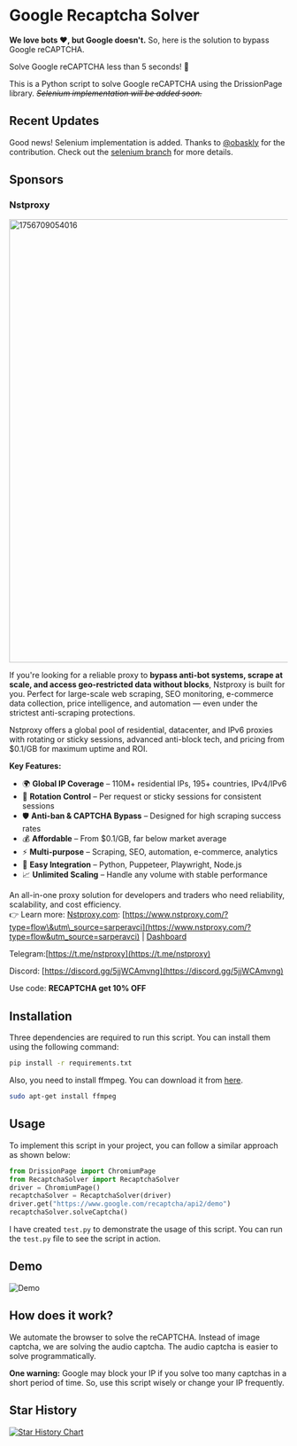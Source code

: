 # Google Recaptcha Solver

**We love bots ❤️, but Google doesn't.** So, here is the solution to bypass Google reCAPTCHA.

Solve Google reCAPTCHA less than 5 seconds! 🚀

This is a Python script to solve Google reCAPTCHA using the DrissionPage library. *~~Selenium implementation will be added soon.~~*

## Recent Updates

Good news! Selenium implementation is added. Thanks to [@obaskly](https://github.com/obaskly) for the contribution. Check out the [selenium branch](https://github.com/sarperavci/GoogleRecaptchaBypass/tree/selenium) for more details.

## Sponsors

### Nstproxy

[<img width="1280" height="800" alt="1756709054016" src="https://github.com/user-attachments/assets/9242659a-0314-4dc7-862f-5fa2c9a3fc80"/>](https://www.nstproxy.com/?type=flow&utm_source=sarperavci)

If you're looking for a reliable proxy to **bypass anti-bot systems, scrape at scale, and access geo-restricted data without blocks**, Nstproxy is built for you. Perfect for large-scale web scraping, SEO monitoring, e-commerce data collection, price intelligence, and automation — even under the strictest anti-scraping protections.

Nstproxy offers a global pool of residential, datacenter, and IPv6 proxies with rotating or sticky sessions, advanced anti-block tech, and pricing from $0.1/GB for maximum uptime and ROI.

**Key Features:**

* 🌍 **Global IP Coverage** – 110M+ residential IPs, 195+ countries, IPv4/IPv6  
* 🔄 **Rotation Control** – Per request or sticky sessions for consistent sessions  
* 🛡 **Anti-ban & CAPTCHA Bypass** – Designed for high scraping success rates  
* 💰 **Affordable** – From $0.1/GB, far below market average  
* ⚡ **Multi-purpose** – Scraping, SEO, automation, e-commerce, analytics  
* 🔌 **Easy Integration** – Python, Puppeteer, Playwright, Node.js
* 📈 **Unlimited Scaling** – Handle any volume with stable performance

An all-in-one proxy solution for developers and traders who need reliability, scalability, and cost efficiency.  
 👉 Learn more: [Nstproxy.com](https://www.nstproxy.com/?type=flow&utm_source=sarperavci): [https://www.nstproxy.com/?type=flow\&utm\_source=sarperavci](https://www.nstproxy.com/?type=flow&utm_source=sarperavci)  | [Dashboard](https://app.nstproxy.com/?utm_source=sarperavci)    

Telegram:[https://t.me/nstproxy](https://t.me/nstproxy)

Discord: [https://discord.gg/5jjWCAmvng](https://discord.gg/5jjWCAmvng)   

Use code: **RECAPTCHA get 10% OFF**

## Installation
Three dependencies are required to run this script. You can install them using the following command:
```bash
pip install -r requirements.txt
```

Also, you need to install ffmpeg. You can download it from [here](https://ffmpeg.org/download.html).

```bash
sudo apt-get install ffmpeg
```

## Usage

To implement this script in your project, you can follow a similar approach as shown below:

```python
from DrissionPage import ChromiumPage 
from RecaptchaSolver import RecaptchaSolver
driver = ChromiumPage()
recaptchaSolver = RecaptchaSolver(driver)
driver.get("https://www.google.com/recaptcha/api2/demo")
recaptchaSolver.solveCaptcha()
```

I have created `test.py` to demonstrate the usage of this script. You can run the `test.py` file to see the script in action.


## Demo

![Demo](docs/demo.gif)

 
## How does it work?

We automate the browser to solve the reCAPTCHA. Instead of image captcha, we are solving the audio captcha. The audio captcha is easier to solve programmatically.

**One warning:** Google may block your IP if you solve too many captchas in a short period of time. So, use this script wisely or change your IP frequently.

## Star History

<a href="https://star-history.com/#sarperavci/GoogleRecaptchaBypass&Date">
 <picture>
   <source media="(prefers-color-scheme: dark)" srcset="https://api.star-history.com/svg?repos=sarperavci/GoogleRecaptchaBypass&type=Date&theme=dark" />
   <source media="(prefers-color-scheme: light)" srcset="https://api.star-history.com/svg?repos=sarperavci/GoogleRecaptchaBypass&type=Date" />
   <img alt="Star History Chart" src="https://api.star-history.com/svg?repos=sarperavci/GoogleRecaptchaBypass&type=Date" />
 </picture>
</a>
